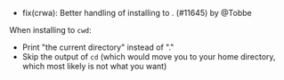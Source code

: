 - fix(crwa): Better handling of installing to . (#11645) by @Tobbe

When installing to `cwd`:

- Print "the current directory" instead of "."
- Skip the output of `cd` (which would move you to your home directory, which
  most likely is not what you want)
